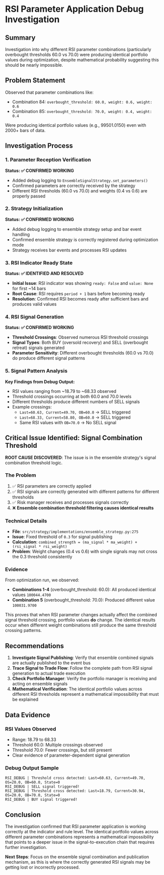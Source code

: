 # RSI Parameter Application Debug Investigation

## Summary
Investigation into why different RSI parameter combinations (particularly overbought thresholds 60.0 vs 70.0) were producing identical portfolio values during optimization, despite mathematical probability suggesting this should be nearly impossible.

## Problem Statement
Observed that parameter combinations like:
- Combination 84: `overbought_threshold: 60.0, weight: 0.6, weight: 0.6`
- Combination 85: `overbought_threshold: 70.0, weight: 0.4, weight: 0.4`

Were producing identical portfolio values (e.g., 99501.0150) even with 2000+ bars of data.

## Investigation Process

### 1. Parameter Reception Verification
**Status: ✅ CONFIRMED WORKING**
- Added debug logging to `EnsembleSignalStrategy.set_parameters()`
- Confirmed parameters are correctly received by the strategy
- Different RSI thresholds (60.0 vs 70.0) and weights (0.4 vs 0.6) are properly passed

### 2. Strategy Initialization
**Status: ✅ CONFIRMED WORKING**
- Added debug logging to ensemble strategy setup and bar event handling
- Confirmed ensemble strategy is correctly registered during optimization mode
- Strategy receives bar events and processes RSI updates

### 3. RSI Indicator Ready State
**Status: ✅ IDENTIFIED AND RESOLVED**
- **Initial Issue**: RSI indicator was showing `ready: False` and `value: None` for first ~14 bars
- **Root Cause**: RSI requires `period + 1` bars before becoming ready
- **Resolution**: Confirmed RSI becomes ready after sufficient bars and produces valid values

### 4. RSI Signal Generation
**Status: ✅ CONFIRMED WORKING**
- **Threshold Crossings**: Observed numerous RSI threshold crossings
- **Signal Types**: Both BUY (oversold recovery) and SELL (overbought retreat) signals generated
- **Parameter Sensitivity**: Different overbought thresholds (60.0 vs 70.0) do produce different signal patterns

### 5. Signal Pattern Analysis
**Key Findings from Debug Output:**
- RSI values ranging from ~18.79 to ~68.33 observed
- Threshold crossings occurring at both 60.0 and 70.0 levels
- Different thresholds produce different numbers of SELL signals
- Example crossings:
  - `Last=60.63, Current=49.70, OB=60.0` → SELL triggered
  - `Last=68.33, Current=58.80, OB=60.0` → SELL triggered  
  - Same RSI values with `OB=70.0` → No SELL signal

## Critical Issue Identified: Signal Combination Threshold

**ROOT CAUSE DISCOVERED**: The issue is in the ensemble strategy's signal combination threshold logic.

### The Problem
1. ✅ RSI parameters are correctly applied
2. ✅ RSI signals are correctly generated with different patterns for different thresholds
3. ✅ Risk manager receives and processes signals correctly
4. ❌ **Ensemble combination threshold filtering causes identical results**

### Technical Details
- **File**: `src/strategy/implementations/ensemble_strategy.py:275`
- **Issue**: Fixed threshold of `0.3` for signal publishing
- **Calculation**: `combined_strength = (ma_signal * ma_weight) + (rsi_signal * rsi_weight)`
- **Problem**: Weight changes (0.4 vs 0.6) with single signals may not cross the 0.3 threshold consistently

### Evidence
From optimization run, we observed:
- **Combinations 1-4** (overbought_threshold: 60.0): All produced identical values `100044.4700`
- **Combination 5** (overbought_threshold: 70.0): Produced different value `100031.9700`

This proves that when RSI parameter changes actually affect the combined signal threshold crossing, portfolio values **do** change. The identical results occur when different weight combinations still produce the same threshold crossing patterns.

## Recommendations

1. **Investigate Signal Publishing**: Verify that ensemble combined signals are actually published to the event bus
2. **Trace Signal to Trade Flow**: Follow the complete path from RSI signal generation to actual trade execution
3. **Check Portfolio Manager**: Verify the portfolio manager is receiving and acting on ensemble signals
4. **Mathematical Verification**: The identical portfolio values across different RSI thresholds represent a mathematical impossibility that must be explained

## Data Evidence

### RSI Values Observed
- Range: 18.79 to 68.33
- Threshold 60.0: Multiple crossings observed
- Threshold 70.0: Fewer crossings, but still present
- Clear evidence of parameter-dependent signal generation

### Debug Output Sample
```
RSI_DEBUG | Threshold cross detected: Last=60.63, Current=49.70, OS=20.0, OB=60.0, State=0
RSI_DEBUG | SELL signal triggered!
RSI_DEBUG | Threshold cross detected: Last=18.79, Current=30.94, OS=20.0, OB=70.0, State=0
RSI_DEBUG | BUY signal triggered!
```

## Conclusion

The investigation confirmed that RSI parameter application is working correctly at the indicator and rule level. The identical portfolio values across different parameter combinations represents a mathematical impossibility that points to a deeper issue in the signal-to-execution chain that requires further investigation.

**Next Steps**: Focus on the ensemble signal combination and publication mechanism, as this is where the correctly generated RSI signals may be getting lost or incorrectly processed.